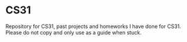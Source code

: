 # CS31
Repository for CS31, past projects and homeworks I have done for CS31.
Please do not copy and only use as a guide when stuck.
